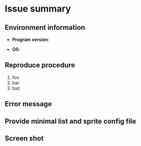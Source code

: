 <!--
  (!)Caution(!)
    I'll close the issue whose reproduction method is unknown.
-->

# Issue summary <!-- (!)Required -->


## Environment information <!-- (!)Required -->

- **Program version**: <!-- x.x.x (or github SHA1) -->

- **OS**: <!-- Windows 10 / Linux / Mac / etc... -->


## Reproduce procedure <!-- (!)Required -->

1. foo
2. bar
3. baz


## Error message <!-- if errored -->


## Provide minimal list and sprite config file <!-- (!)Required -->


## Screen shot <!-- if possible -->


